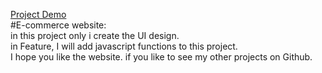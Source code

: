 [Project Demo](https://naveenkumar-developer.github.io/E-commerce_website.github.io/)<br>
#E-commerce website: <br>
 in this project only i create the UI design. <br>
 in Feature, I will add javascript functions to this project. <br>
 I hope you like the website. if you like to see my other projects on
 Github. 
 
